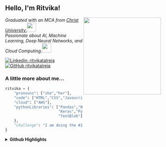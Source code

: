 <h2> Hello, I'm Ritvika! </h2>
<img align='right' src="https://media.giphy.com/media/ieyl9zmCjO4b4t6qoY/giphy.gif" width="250">
<p><em>Graduated with an MCA from <a href="https://christuniversity.in">Christ University.</a><img src="https://media.giphy.com/media/fYSnHlufseco8Fh93Z/giphy.gif" width="30"></br>Passionate about AI, Machine Learning, Deep Neural Networks, and Cloud Computing.<img src="https://media.giphy.com/media/WUlplcMpOCEmTGBtBW/giphy.gif" width="30"> 
</em></p>

[![Linkedin: ritvikatalreja](https://img.shields.io/badge/-ritvikatalreja-blue?style=flat-square&logo=Linkedin&logoColor=white&link=https://www.linkedin.com/in/ritvika-talreja/)](https://www.linkedin.com/in/ritvikatalreja/)
[![GitHub ritvikatalreja](https://img.shields.io/github/followers/thaiane?label=follow&style=social)](https://github.com/ritvika-talreja/)


### A little more about me...  

```python
ritvika = {
    "pronouns": ["she","her"],
    "code": ["HTML","CSS","Javascript","C","Java","Python"],
    "cloud": ["AWS"],
    "pythonLibraries": ["Pandas","NumPy","Matplotlib","Scikit-learn","Seaborn",
                        "Keras","PyTorch","Tensorflow","NLTK","Gensim","LangChain",
                        "TextBlob"],
    },
    "challenge": "I am doing the #100DaysOfCode challenge focused on Python"
}

```


<details>
  <summary><b>Github Highlights</b></summary>

![stats](https://github-readme-stats.vercel.app/api?username=ritvika-talreja&title_color=3498db&text_color=2ecc71&icon_color=3498db&bg_color=00000000&hide_border=true&show_icons=true&include_all_commits=true&count_private=true&disable_animations=true)

![trophy](https://github-profile-trophy.vercel.app/?username=ritvika-talreja&no-bg=true&no-frame=true&column=4&theme=algolia)

![graph](https://github-readme-activity-graph.vercel.app/graph?username=ritvika-talreja&bg_color=0000000&color=2980b9&line=2980b9&point=27ae60&area_color=2980b9&area=true&hide_border=true)

![streak](https://github-contributor-stats.vercel.app/api?username=ritvika-talreja&title_color=3498db&text_color=2ecc71&icon_color=3498db&bg_color=00000000&hide_border=true&show_icons=true&include_all_commits=true&count_private=true&disable_animations=true)

![streak](https://streak-stats.demolab.com/?user=ritvika-talreja&hide_border=true&background=00000000&border=2980b9&stroke=2980b9&ring=27ae60&fire=27ae60&currStreakNum=2980b9&sideNums=2980b9&currStreakLabel=2980b9&sideLabels=2980b9&dates=2980b9)

</details>
